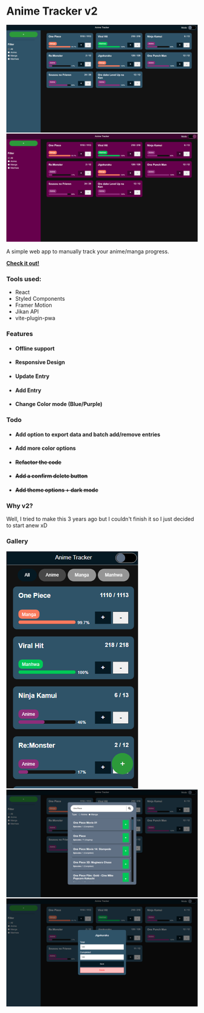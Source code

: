 # Anime Tracker v2

![](/screenshots/anime-tracker-blue.png)
![](/screenshots/anime-tracker-purple.png)

A simple web app to manually track your anime/manga progress.

[**Check it out!**](https://darrionn33.github.io/anime-tracker-v2/)

### Tools used:

- React
- Styled Components
- Framer Motion
- Jikan API
- vite-plugin-pwa

### Features

- #### Offline support
- #### Responsive Design
- #### Update Entry
- #### Add Entry
- #### Change Color mode (Blue/Purple)

### Todo

- #### Add option to export data and batch add/remove entries
- #### Add more color options
- #### ~~Refactor the code~~
- #### ~~Add a confirm delete button~~
- #### ~~Add theme options + dark mode~~

### Why v2?

Well, I tried to make this 3 years ago but I couldn't finish it so I just decided to start anew xD

### Gallery

![](/screenshots/anime-tracker-mobile.png)
![](/screenshots/anime-tracker-search.png)
![](/screenshots/anime-tracker-update.png)
